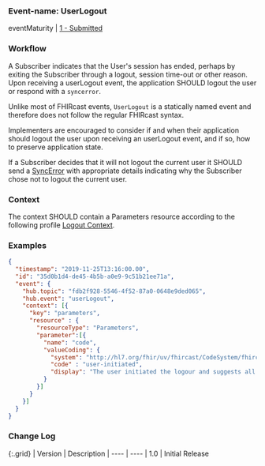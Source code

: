 ### Event-name: UserLogout

eventMaturity | [1 - Submitted](3-1-2-eventmaturitymodel.html)

### Workflow

A Subscriber indicates that the User's session has ended, perhaps by exiting the Subscriber through a logout, session time-out or other reason. Upon receiving a userLogout event, the application SHOULD logout the user or respond with a `syncerror`.

Unlike most of FHIRcast events, `UserLogout` is a statically named event and therefore does not follow the regular FHIRcast syntax.

Implementers are encouraged to consider if and when their application should logout the user upon receiving an userLogout event, and if so, how to preserve application state.

If a Subscriber decides that it will not logout the current user it SHOULD send a [SyncError](3-2-1-SyncError.html) with appropriate details indicating why the Subscriber chose not to logout the current user. 

### Context

The context SHOULD contain a Parameters resource according to the following profile [Logout Context](StructureDefinition-fhircast-logout.html).

### Examples

```json
{
  "timestamp": "2019-11-25T13:16:00.00",
  "id": "35d0b1d4-de45-4b5b-a0e9-9c51b21ee71a",
  "event": {
    "hub.topic": "fdb2f928-5546-4f52-87a0-0648e9ded065", 
    "hub.event": "userLogout", 
    "context": [{
      "key": "parameters",
      "resource" : {
        "resourceType": "Parameters",
        "parameter":[{
          "name": "code",
          "valueCoding": {
            "system": "http://hl7.org/fhir/uv/fhircast/CodeSystem/fhircast-logout-codesystem",
            "code" : "user-initiated",
            "display": "The user initiated the logour and suggests all Subscribers should logout."
          }
        }]
      }
    }] 
  }
}
```

### Change Log

{:.grid}
| Version | Description
| ---- | ----
| 1.0 | Initial Release
